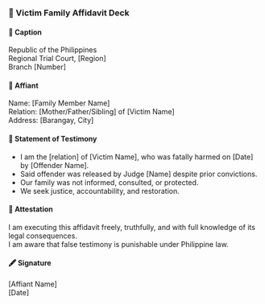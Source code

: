 ### 📜 Victim Family Affidavit Deck

#### 📍 Caption
Republic of the Philippines  
Regional Trial Court, [Region]  
Branch [Number]

#### 🧾 Affiant
Name: [Family Member Name]  
Relation: [Mother/Father/Sibling] of [Victim Name]  
Address: [Barangay, City]

#### 🧠 Statement of Testimony
- I am the [relation] of [Victim Name], who was fatally harmed on [Date] by [Offender Name].
- Said offender was released by Judge [Name] despite prior convictions.
- Our family was not informed, consulted, or protected.
- We seek justice, accountability, and restoration.

#### 📜 Attestation
I am executing this affidavit freely, truthfully, and with full knowledge of its legal consequences.  
I am aware that false testimony is punishable under Philippine law.

#### 🖋️ Signature
[Affiant Name]  
[Date]
